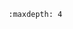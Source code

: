 
<!-- used for displaying doctree when selecting file -->
```{toctree}
:maxdepth: 4
```
<!-- This imports the README from the /test/workflow directory -->
```{include} ../tests/workflow/workflow-tests.md
```
